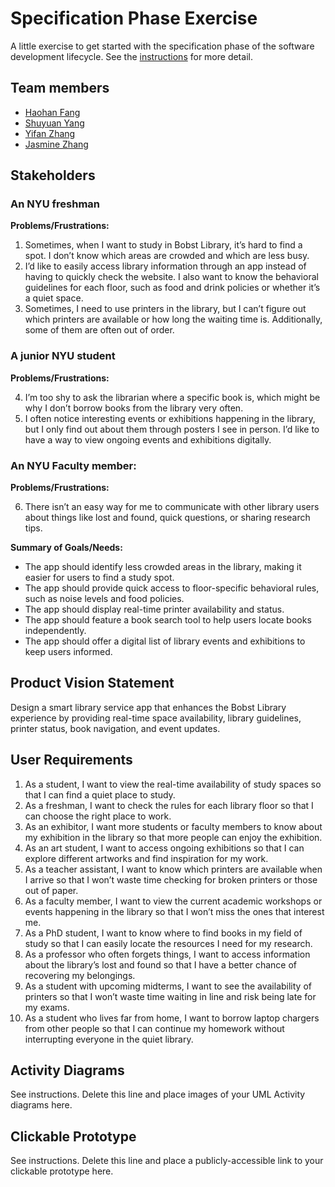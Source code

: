 # Specification Phase Exercise

A little exercise to get started with the specification phase of the software development lifecycle. See the [instructions](instructions.md) for more detail.

## Team members

- [Haohan Fang](https://github.com/FrankFangH)
- [Shuyuan Yang](https://github.com/shuyuanyyy)
- [Yifan Zhang](https://github.com/YifanZZZZZZ)
- [Jasmine Zhang](https://github.com/Jasminezhang666666)

## Stakeholders

### An NYU freshman 
**Problems/Frustrations:**  

1. Sometimes, when I want to study in Bobst Library, it’s hard to find a spot. I don’t know which areas are crowded and which are less busy.
2. I’d like to easily access library information through an app instead of having to quickly check the website. I also want to know the behavioral guidelines for each floor, such as food and drink policies or whether it’s a quiet space.
3. Sometimes, I need to use printers in the library, but I can’t figure out which printers are available or how long the waiting time is. Additionally, some of them are often out of order.

### A junior NYU student
**Problems/Frustrations:** 

4. I’m too shy to ask the librarian where a specific book is, which might be why I don’t borrow books from the library very often.
5. I often notice interesting events or exhibitions happening in the library, but I only find out about them through posters I see in person. I’d like to have a way to view ongoing events and exhibitions digitally.

### An NYU Faculty member:
**Problems/Frustrations:** 

6. There isn’t an easy way for me to communicate with other library users about things like lost and found, quick questions, or sharing research tips.

**Summary of Goals/Needs:**  
- The app should identify less crowded areas in the library, making it easier for users to find a study spot.
- The app should provide quick access to floor-specific behavioral rules, such as noise levels and food policies.
- The app should display real-time printer availability and status.
- The app should feature a book search tool to help users locate books independently.
- The app should offer a digital list of library events and exhibitions to keep users informed.

## Product Vision Statement

Design a smart library service app that enhances the Bobst Library experience by providing real-time space availability, library guidelines, printer status, book navigation, and event updates.

## User Requirements

1. As a student, I want to view the real-time availability of study spaces so that I can find a quiet place to study.
2. As a freshman, I want to check the rules for each library floor so that I can choose the right place to work.
3. As an exhibitor, I want more students or faculty members to know about my exhibition in the library so that more people can enjoy the exhibition.
4. As an art student, I want to access ongoing exhibitions so that I can explore different artworks and find inspiration for my work.
5. As a teacher assistant, I want to know which printers are available when I arrive so that I won’t waste time checking for broken printers or those out of paper.
6. As a faculty member, I want to view the current academic workshops or events happening in the library so that I won’t miss the ones that interest me.
7. As a PhD student, I want to know where to find books in my field of study so that I can easily locate the resources I need for my research.
8. As a professor who often forgets things, I want to access information about the library’s lost and found so that I have a better chance of recovering my belongings.
9. As a student with upcoming midterms, I want to see the availability of printers so that I won’t waste time waiting in line and risk being late for my exams.
10. As a student who lives far from home, I want to borrow laptop chargers from other people so that I can continue my homework without interrupting everyone in the quiet library.

## Activity Diagrams

See instructions. Delete this line and place images of your UML Activity diagrams here.

## Clickable Prototype

See instructions. Delete this line and place a publicly-accessible link to your clickable prototype here.
